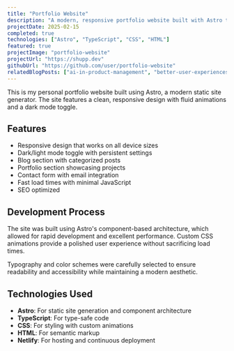 ```yaml
---
title: "Portfolio Website"
description: "A modern, responsive portfolio website built with Astro to showcase my skills and projects"
projectDate: 2025-02-15
completed: true
technologies: ["Astro", "TypeScript", "CSS", "HTML"]
featured: true
projectImage: "portfolio-website"
projectUrl: "https://shupp.dev"
githubUrl: "https://github.com/user/portfolio-website"
relatedBlogPosts: ["ai-in-product-management", "better-user-experiences", "deployment-netlify-toml"]
---
```


This is my personal portfolio website built using Astro, a modern static site generator. The site features a clean, responsive design with fluid animations and a dark mode toggle.

## Features

- Responsive design that works on all device sizes
- Dark/light mode toggle with persistent settings
- Blog section with categorized posts
- Portfolio section showcasing projects
- Contact form with email integration
- Fast load times with minimal JavaScript
- SEO optimized

## Development Process

The site was built using Astro's component-based architecture, which allowed for rapid development and excellent performance. Custom CSS animations provide a polished user experience without sacrificing load times.

Typography and color schemes were carefully selected to ensure readability and accessibility while maintaining a modern aesthetic.

## Technologies Used

- **Astro**: For static site generation and component architecture
- **TypeScript**: For type-safe code
- **CSS**: For styling with custom animations
- **HTML**: For semantic markup
- **Netlify**: For hosting and continuous deployment